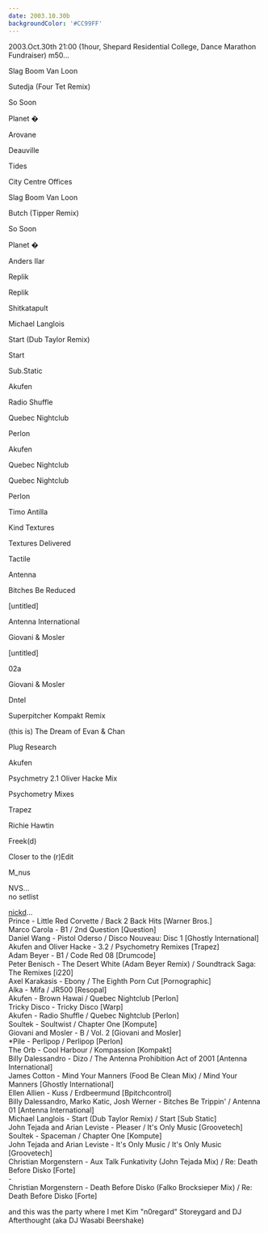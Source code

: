 ```yaml
---
date: 2003.10.30b
backgroundColor: '#CC99FF'
---
```


2003.Oct.30th 21:00 (1hour, Shepard Residential College, Dance Marathon Fundraiser) m50...

Slag Boom Van Loon

Sutedja (Four Tet Remix)

So Soon

Planet �

Arovane

Deauville

Tides

City Centre Offices

Slag Boom Van Loon

Butch (Tipper Remix)

So Soon

Planet �

Anders Ilar

Replik

Replik

Shitkatapult

Michael Langlois

Start (Dub Taylor Remix)

Start

Sub.Static

Akufen

Radio Shuffle

Quebec Nightclub

Perlon

Akufen

Quebec Nightclub

Quebec Nightclub

Perlon

Timo Antilla

Kind Textures

Textures Delivered

Tactile

Antenna

Bitches Be Reduced

\[untitled\]

Antenna International

Giovani & Mosler

\[untitled\]

02a

Giovani & Mosler

Dntel

Superpitcher Kompakt Remix

(this is) The Dream of Evan & Chan

Plug Research

Akufen

Psychmetry 2.1 Oliver Hacke Mix

Psychometry Mixes

Trapez

Richie Hawtin

Freek(d)

Closer to the (r)Edit

M\_nus


NVS...  
no setlist  

[nickd](http://dj.nickd.org/)...  
Prince - Little Red Corvette / Back 2 Back Hits \[Warner Bros.\]  
Marco Carola - B1 / 2nd Question \[Question\]  
Daniel Wang - Pistol Oderso / Disco Nouveau: Disc 1 \[Ghostly International\]  
Akufen and Oliver Hacke - 3.2 / Psychometry Remixes \[Trapez\]  
Adam Beyer - B1 / Code Red 08 \[Drumcode\]  
Peter Benisch - The Desert White (Adam Beyer Remix) / Soundtrack Saga: The Remixes \[i220\]  
Axel Karakasis - Ebony / The Eighth Porn Cut \[Pornographic\]  
Alka - Mifa / JR500 \[Resopal\]  
Akufen - Brown Hawai / Quebec Nightclub \[Perlon\]  
Tricky Disco - Tricky Disco \[Warp\]  
Akufen - Radio Shuffle / Quebec Nightclub \[Perlon\]  
Soultek - Soultwist / Chapter One \[Kompute\]  
Giovani and Mosler - B / Vol. 2 \[Giovani and Mosler\]  
\*Pile - Perlipop / Perlipop \[Perlon\]  
The Orb - Cool Harbour / Kompassion \[Kompakt\]  
Billy Dalessandro - Dizo / The Antenna Prohibition Act of 2001 \[Antenna International\]  
James Cotton - Mind Your Manners (Food Be Clean Mix) / Mind Your Manners \[Ghostly International\]  
Ellen Allien - Kuss / Erdbeermund \[Bpitchcontrol\]  
Billy Dalessandro, Marko Katic, Josh Werner - Bitches Be Trippin' / Antenna 01 \[Antenna International\]  
Michael Langlois - Start (Dub Taylor Remix) / Start \[Sub Static\]  
John Tejada and Arian Leviste - Pleaser / It's Only Music \[Groovetech\]  
Soultek - Spaceman / Chapter One \[Kompute\]  
John Tejada and Arian Leviste - It's Only Music / It's Only Music \[Groovetech\]  
Christian Morgenstern - Aux Talk Funkativity (John Tejada Mix) / Re: Death Before Disko \[Forte\]  
\-  
Christian Morgenstern - Death Before Disko (Falko Brocksieper Mix) / Re: Death Before Disko \[Forte\]  

and this was the party where I met Kim "n0regard" Storeygard and DJ Afterthought (aka DJ Wasabi Beershake)